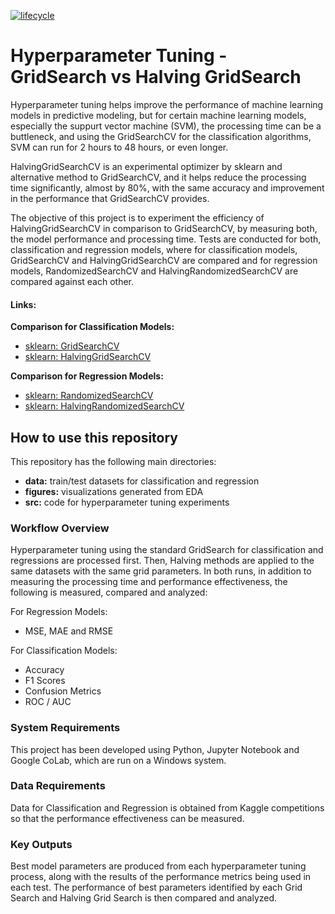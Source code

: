 [![lifecycle](https://img.shields.io/badge/lifecycle-experimental-orange.svg)](https://www.tidyverse.org/lifecycle/#experimental)

# Hyperparameter Tuning - GridSearch vs Halving GridSearch

Hyperparameter tuning helps improve the performance of machine learning models in predictive modeling, but for certain machine learning models, especially the suppurt vector machine (SVM), the processing time can be a buttleneck, and using the GridSearchCV for the classification algorithms, SVM can run for 2 hours to 48 hours, or even longer. 

HalvingGridSearchCV is an experimental optimizer by sklearn and alternative method to GridSearchCV, and it helps reduce the processing time significantly, almost by 80%, with the same accuracy and improvement in the performance that GridSearchCV provides.

The objective of this project is to experiment the efficiency of HalvingGridSearchCV in comparison to GridSearchCV, by measuring both, the model performance and processing time. Tests are conducted for both, classification and regression models, where for classification models, GridSearchCV and HalvingGridSearchCV are compared and for regression models, RandomizedSearchCV and HalvingRandomizedSearchCV are compared against each other.

#### Links:

__Comparison for Classification Models:__
* [sklearn: GridSearchCV](https://scikit-learn.org/stable/modules/generated/sklearn.model_selection.GridSearchCV.html)
* [sklearn: HalvingGridSearchCV](https://scikit-learn.org/stable/modules/generated/sklearn.model_selection.HalvingGridSearchCV.html)

__Comparison for Regression Models:__
* [sklearn: RandomizedSearchCV](https://scikit-learn.org/stable/modules/generated/sklearn.model_selection.RandomizedSearchCV.html)
* [sklearn: HalvingRandomizedSearchCV](https://scikit-learn.org/stable/modules/generated/sklearn.model_selection.HalvingRandomSearchCV.html)


## How to use this repository

This repository has the following main directories:

* __data:__ train/test datasets for classification and regression
* __figures:__ visualizations generated from EDA
* __src:__ code for hyperparameter tuning experiments

### Workflow Overview

Hyperparameter tuning using the standard GridSearch for classification and regressions are processed first. Then, Halving methods are applied to the same datasets with the same grid parameters. In both runs, in addition to measuring the processing time and performance effectiveness, the following is measured, compared and analyzed:

For Regression Models:
* MSE, MAE and RMSE

For Classification Models:
* Accuracy
* F1 Scores
* Confusion Metrics
* ROC / AUC

### System Requirements

This project has been developed using Python, Jupyter Notebook and Google CoLab, which are run on a Windows system. 

### Data Requirements

Data for Classification and Regression is obtained from Kaggle competitions so that the performance effectiveness can be measured.

### Key Outputs

Best model parameters are produced from each hyperparameter tuning process, along with the results of the performance metrics being used in each test. The performance of best parameters identified by each Grid Search and Halving Grid Search is then compared and analyzed.


